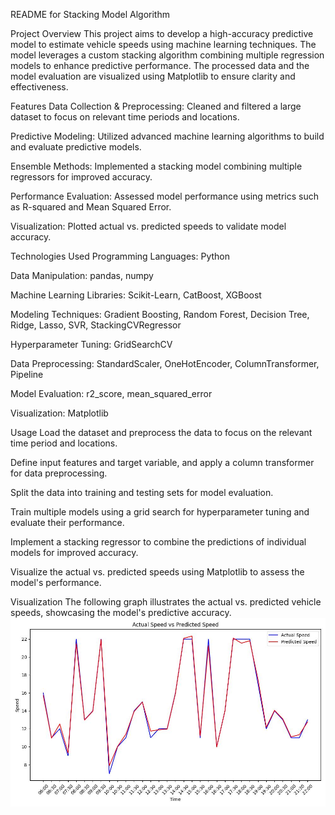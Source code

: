 README for Stacking Model Algorithm

Project Overview
This project aims to develop a high-accuracy predictive model to estimate vehicle speeds using machine learning techniques. The model leverages a custom stacking algorithm combining multiple regression models to enhance predictive performance. The processed data and the model evaluation are visualized using Matplotlib to ensure clarity and effectiveness.

Features
Data Collection & Preprocessing: Cleaned and filtered a large dataset to focus on relevant time periods and locations.

Predictive Modeling: Utilized advanced machine learning algorithms to build and evaluate predictive models.

Ensemble Methods: Implemented a stacking model combining multiple regressors for improved accuracy.

Performance Evaluation: Assessed model performance using metrics such as R-squared and Mean Squared Error.

Visualization: Plotted actual vs. predicted speeds to validate model accuracy.

Technologies Used
Programming Languages: Python

Data Manipulation: pandas, numpy

Machine Learning Libraries: Scikit-Learn, CatBoost, XGBoost

Modeling Techniques: Gradient Boosting, Random Forest, Decision Tree, Ridge, Lasso, SVR, StackingCVRegressor

Hyperparameter Tuning: GridSearchCV

Data Preprocessing: StandardScaler, OneHotEncoder, ColumnTransformer, Pipeline

Model Evaluation: r2_score, mean_squared_error

Visualization: Matplotlib

Usage
Load the dataset and preprocess the data to focus on the relevant time period and locations.

Define input features and target variable, and apply a column transformer for data preprocessing.

Split the data into training and testing sets for model evaluation.

Train multiple models using a grid search for hyperparameter tuning and evaluate their performance.

Implement a stacking regressor to combine the predictions of individual models for improved accuracy.

Visualize the actual vs. predicted speeds using Matplotlib to assess the model's performance.

Visualization
The following graph illustrates the actual vs. predicted vehicle speeds, showcasing the model's predictive accuracy.
![Actual Speed vs Predicted Speed](./images/Improved_Speed_Prediction.jpg)